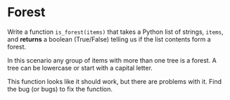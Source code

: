 # Forest

Write a function `is_forest(items)` that takes a Python list of strings, `items`, 
and **returns** a boolean (True/False) telling us if the list contents form a forest.

In this scenario any group of items with more than one tree is a forest. A tree can be lowercase or start with a capital letter.

This function looks like it should work, but there are problems with it. Find the bug (or bugs) to fix the function.
